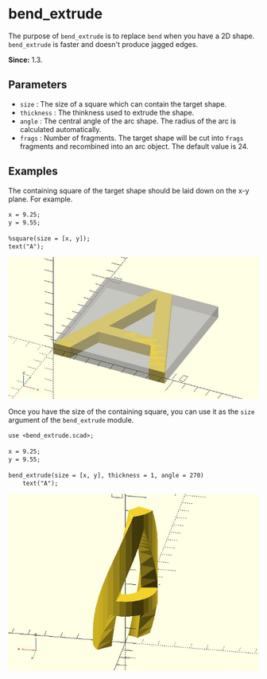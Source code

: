 # bend_extrude

The purpose of `bend_extrude` is to replace `bend` when you have a 2D shape. `bend_extrude` is faster and doesn't produce jagged edges.

**Since:** 1.3.

## Parameters

- `size` : The size of a square which can contain the target shape.
- `thickness` : The thinkness used to extrude the shape.
- `angle` : The central angle of the arc shape. The radius of the arc is calculated automatically.
- `frags` : Number of fragments. The target shape will be cut into `frags` fragments and recombined into an arc object. The default value is 24.

## Examples

The containing square of the target shape should be laid down on the x-y plane. For example.

	x = 9.25;
	y = 9.55;

	%square(size = [x, y]);
	text("A");

![bend_extrude](images/lib2x-bend_extrude-1.JPG)

Once you have the size of the containing square, you can use it as the `size` argument of the `bend_extrude` module.

	use <bend_extrude.scad>;

	x = 9.25;
	y = 9.55;

	bend_extrude(size = [x, y], thickness = 1, angle = 270) 
		text("A");

![bend_extrude](images/lib2x-bend_extrude-2.JPG)
